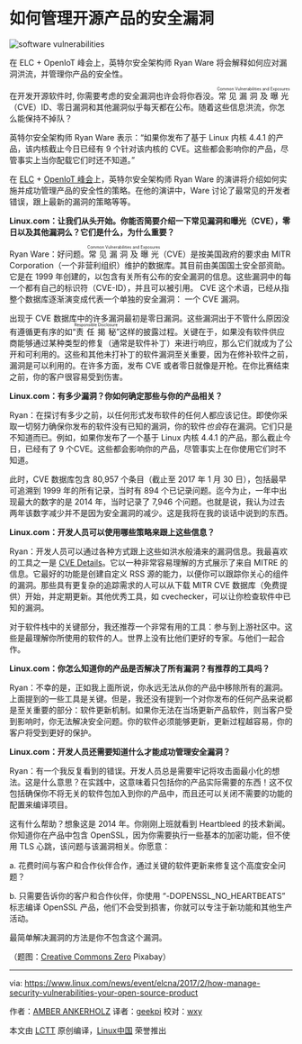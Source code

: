 如何管理开源产品的安全漏洞
============================================================


 ![software vulnerabilities](https://www.linux.com/sites/lcom/files/styles/rendered_file/public/security-software-vulnerabilities.jpg?itok=D3joblgb "software vulnerabilities") 
 
在 ELC + OpenIoT 峰会上，英特尔安全架构师 Ryan Ware 将会解释如何应对漏洞洪流，并管理你产品的安全性。

在开发开源软件时, 你需要考虑的安全漏洞也许会将你吞没。<ruby>常见漏洞及曝光<rt>Common Vulnerabilities and Exposures</rt></ruby>（CVE）ID、零日漏洞和其他漏洞似乎每天都在公布。随着这些信息洪流，你怎么能保持不掉队？

英特尔安全架构师 Ryan Ware 表示：“如果你发布了基于 Linux 内核 4.4.1 的产品，该内核截止今日已经有 9 个针对该内核的 CVE。这些都会影响你的产品，尽管事实上当你配载它们时还不知道。”

在 [ELC][6] + [OpenIoT 峰会][7]上，英特尔安全架构师 Ryan Ware 的演讲将介绍如何实施并成功管理产品的安全性的策略。在他的演讲中，Ware 讨论了最常见的开发者错误，跟上最新的漏洞的策略等等。

**Linux.com：让我们从头开始。你能否简要介绍一下常见漏洞和曝光（CVE），零日以及其他漏洞么？它们是什么，为什么重要？**

Ryan Ware：好问题。<ruby>常见漏洞及曝光<rt>Common Vulnerabilities and Exposures</rt></ruby>（CVE）是按美国政府的要求由 MITR Corporation（一个非营利组织）维护的数据库。其目前由美国国土安全部资助。它是在 1999 年创建的，以包含有关所有公布的安全漏洞的信息。这些漏洞中的每一个都有自己的标识符（CVE-ID），并且可以被引用。 CVE 这个术语，已经从指整个数据库逐渐演变成代表一个单独的安全漏洞： 一个 CVE 漏洞。
 
出现于 CVE 数据库中的许多漏洞最初是零日漏洞。这些漏洞出于不管什么原因没有遵循更有序的如“<ruby>责任揭秘<rt>Responsible Disclosure</rt></ruby>”这样的披露过程。关键在于，如果没有软件供应商能够通过某种类型的修复（通常是软件补丁）来进行响应，那么它们就成为了公开和可利用的。这些和其他未打补丁的软件漏洞至关重要，因为在修补软件之前，漏洞是可以利用的。在许多方面，发布 CVE 或者零日就像是开枪。在你比赛结束之前，你的客户很容易受到伤害。

**Linux.com：有多少漏洞？你如何确定那些与你的产品相关？**

Ryan：在探讨有多少之前，以任何形式发布软件的任何人都应该记住。即使你采取一切努力确保你发布的软件没有已知的漏洞，你的软件*也会*存在漏洞。它们只是不知道而已。例如，如果你发布了一个基于 Linux 内核 4.4.1 的产品，那么截止今日，已经有了 9 个CVE。这些都会影响你的产品，尽管事实上在你使用它们时不知道。

此时，CVE 数据库包含 80,957 个条目（截止至 2017 年 1 月 30 日），包括最早可追溯到 1999 年的所有记录，当时有 894 个已记录问题。迄今为止，一年中出现最大的数字的是 2014 年，当时记录了 7,946 个问题。也就是说，我认为过去两年该数字减少并不是因为安全漏洞的减少。这是我将在我的谈话中说到的东西。

**Linux.com：开发人员可以使用哪些策略来跟上这些信息？**

Ryan：开发人员可以通过各种方式跟上这些如洪水般涌来的漏洞信息。我最喜欢的工具之一是 [CVE Details][8]。它以一种非常容易理解的方式展示了来自 MITRE 的信息。它最好的功能是创建自定义 RSS 源的能力，以便你可以跟踪你关心的组件的漏洞。那些具有更复杂的追踪需求的人可以从下载 MITR CVE 数据库（免费提供）开始，并定期更新。其他优秀工具，如 cvechecker，可以让你检查软件中已知的漏洞。

对于软件栈中的关键部分，我还推荐一个非常有用的工具：参与到上游社区中。这些是最理解你所使用的软件的人。世界上没有比他们更好的专家。与他们一起合作。

**Linux.com：你怎么知道你的产品是否解决了所有漏洞？有推荐的工具吗？**

Ryan：不幸的是，正如我上面所说，你永远无法从你的产品中移除所有的漏洞。上面提到的一些工具是关键。但是，我还没有提到一个对你发布的任何产品来说都是至关重要的部分：软件更新机制。如果你无法在当场更新产品软件，则当客户受到影响时，你无法解决安全问题。你的软件必须能够更新，更新过程越容易，你的客户将受到更好的保护。

**Linux.com：开发人员还需要知道什么才能成功管理安全漏洞？**

Ryan：有一个我反复看到的错误。开发人员总是需要牢记将攻击面最小化的想法。这是什么意思？在实践中，这意味着只包括你的产品实际需要的东西！这不仅包括确保你不将无关的软件包加入到你的产品中，而且还可以关闭不需要的功能的配置来编译项目。

这有什么帮助？想象这是 2014 年。你刚刚上班就看到 Heartbleed 的技术新闻。你知道你在产品中包含 OpenSSL，因为你需要执行一些基本的加密功能，但不使用 TLS 心跳，该问题与该漏洞相关。你愿意：

a. 花费时间与客户和合作伙伴合作，通过关键的软件更新来修复这个高度安全问题？

b. 只需要告诉你的客户和合作伙伴，你使用 “-DOPENSSL_NO_HEARTBEATS” 标志编译 OpenSSL 产品，他们不会受到损害，你就可以专注于新功能和其他生产活动。

最简单解决漏洞的方法是你不包含这个漏洞。

（题图：[Creative Commons Zero][2] Pixabay）

--------------------------------------------------------------------------------

via: https://www.linux.com/news/event/elcna/2017/2/how-manage-security-vulnerabilities-your-open-source-product

作者：[AMBER ANKERHOLZ][a]
译者：[geekpi](https://github.com/geekpi)
校对：[wxy](https://github.com/wxy)

本文由 [LCTT](https://github.com/LCTT/TranslateProject) 原创编译，[Linux中国](https://linux.cn/) 荣誉推出

[a]:https://www.linux.com/users/aankerholz
[1]:https://www.linux.com/licenses/category/used-permission
[2]:https://www.linux.com/licenses/category/creative-commons-zero
[3]:https://www.linux.com/files/images/ryan-ware01jpg
[4]:https://www.linux.com/files/images/security-software-vulnerabilitiesjpg
[5]:http://events.linuxfoundation.org/events/embedded-linux-conference/program/schedule?utm_source=linux&utm_campaign=elc17&utm_medium=blog&utm_content=video-blog
[6]:http://events.linuxfoundation.org/events/embedded-linux-conference
[7]:http://events.linuxfoundation.org/events/openiot-summit
[8]:http://www.cvedetails.com/
